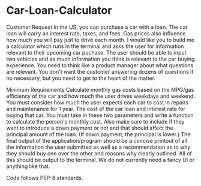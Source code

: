 # Car-Loan-Calculator
Customer Request
In the US, you can purchase a car with a loan. The car loan will carry an interest rate, taxes, and fees. Gas prices also influence how much you will pay just to drive each month. I would like you to build me a calculator which runs in the terminal and asks the user for information relevant to their upcoming car puchase. The user should be able to input two vehicles and as much information you think is relevant to the car buying experience. You need to think like a product manager about what questions are relevant. You don't want the customer answering dozens of questions if no necessary, but you need to get to the heart of the matter. 

Minimum Requirements
Calculate monthly gas costs based on the MPG/gas efficiency of the car and how much the user drives weekdays and weekend. 
You must consider how much the user expects each car to cost in repairs and maintenance for 1 year. 
The cost of the car loan and interest rate for buying that car. You must take in these two parameters and write a function to calculate the person's monthly cost. Also make sure to include if they want to introduce a down payment or not and that should affect the principal amount of the loan. (If down payment, the principal is lower.) 
The final output of the application/program should be a concise printout of all the information the user submitted as well as a recommendation as to why they should buy one over the other and reasons why clearly outlined. 
All of this should be output to the terminal. We do not currently need a fancy UI or anything like that. 

Code follows PEP-8 standards. 
